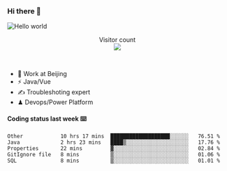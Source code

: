 ### Hi there 👋

<img src="https://raw.githubusercontent.com/sagar-viradiya/sagar-viradiya/master/resources/banner.png" alt="Hello world">
<p align="center"> 
  Visitor count<br/>
  <img src="https://profile-counter.glitch.me/youszoe/count.svg" />
</p>
<br/>

- 🍻 Work at Beijing 
- ⚡  Java/Vue
- ✍️  Troubleshoting expert
- ♟  Devops/Power Platform 

#### Coding status last week ⌨️

<!--START_SECTION:waka-->
```text
Other            10 hrs 17 mins  ███████████████████░░░░░░   76.51 % 
Java             2 hrs 23 mins   ████▒░░░░░░░░░░░░░░░░░░░░   17.76 % 
Properties       22 mins         ▓░░░░░░░░░░░░░░░░░░░░░░░░   02.84 % 
GitIgnore file   8 mins          ▒░░░░░░░░░░░░░░░░░░░░░░░░   01.06 % 
SQL              8 mins          ▒░░░░░░░░░░░░░░░░░░░░░░░░   01.01 % 
```
<!--END_SECTION:waka-->

<br/>
<center><img src="http://ghchart.rshah.org/409ba5/yousazoe" alt="" /></center>


